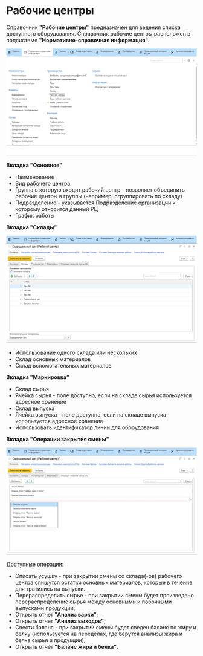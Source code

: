 # Рабочие центры

Справочник **"Рабочие центры"** предназначен для ведения списка доступного оборудования. Справочник рабочие центры расположен в подсистеме **"Нормативно-справочная информация"**.

![](WorkCenter.assets/1.gif)

**Вкладка "Основное"**

- Наименование
- Вид рабочего центра
- Группа в которую входит рабочий центр - позволяет объединить рабочие центры в группы (например, сгруппировать по складу)
- Подразделение - указывается Подразделение организации к которому относится данный РЦ
- График работы

**Вкладка "Склады"**

![](WorkCenter.assets/1.png)

- Использование одного склада или нескольких
- Склад основных материалов
- Склад вспомогательных материалов

**Вкладка "Маркировка"**

- Склад сырья
- Ячейка сырья - поле доступно, если на складе сырья используется адресное хранение
- Склад выпуска
- Ячейка выпуска - поле доступно, если на складе выпуска используется адресное хранение
- Использовать идентификатор линии для оборудования

**Вкладка "Операции закрытия смены"**

![](WorkCenter.assets/2.png)

Доступные операции:

- Списать усушку - при закрытии смены со склада(-ов) рабочего центра спишутся остатки основных материалов, которые в течение дня тратились на выпуски.
- Перераспределить сырье - при закрытии смены будет произведено перераспределение сырья между основными и побочными выпусками продукции;
- Открыть отчет **"Анализ варки"**;
- Открыть отчет **"Анализ выходов"**;
- Свести баланс - при закрытии смены будет сведен баланс по жиру и белку (используется на переделах, где берутся анализы жира и белка сырья и продукции);
- Открыть отчет **"Баланс жира и белка"**.